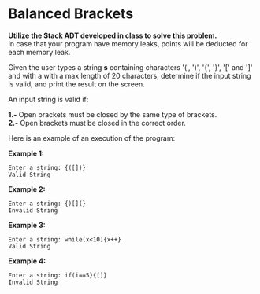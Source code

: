 # Balanced Brackets

**Utilize the Stack ADT developed in class to solve this problem.**  
In case that your program have memory leaks, points will be deducted for each memory leak.

Given the user types a string **s** containing characters '(', ')', '{', '}', '[' and ']' and with a with a max length of 20 characters, determine if the input string is valid, and print the result on the screen.

An input string is valid if:

**1.-** Open brackets must be closed by the same type of brackets.  
 **2.-** Open brackets must be closed in the correct order.

Here is an example of an execution of the program:

**Example 1:**

    Enter a string: {([])}
    Valid String

**Example 2:**

    Enter a string: {)[](}
    Invalid String

**Example 3:**

    Enter a string: while(x<10){x++}
    Valid String

**Example 4:**

    Enter a string: if(i==5}{[]}
    Invalid String
